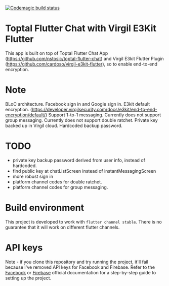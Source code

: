 [![Codemagic build status](https://api.codemagic.io/apps/5c9fc907581a2d000dec7fda/5c9fc907581a2d000dec7fd9/status_badge.svg)](https://codemagic.io/apps/5c9fc907581a2d000dec7fda/5c9fc907581a2d000dec7fd9/latest_build)

# Toptal Flutter Chat with Virgil E3Kit Flutter

This app is built on top of Toptal Flutter Chat App (https://github.com/nstosic/toptal-flutter-chat) and Virgil E3kit Flutter Plugin (https://github.com/cardoso/virgil-e3kit-flutter), so to enable end-to-end encryption. 

# Note

BLoC architecture. 
Facebook sign in and Google sign in. 
E3kit default encryption. (https://developer.virgilsecurity.com/docs/e3kit/end-to-end-encryption/default/)
Support 1-to-1 messaging. 
Currently does not support group messaging. 
Currently does not support double ratchet. 
Private key backed up in Virgil cloud. Hardcoded backup password.

# TODO

 - private key backup password derived from user info, instead of hardcoded. 
 - find public key at chatListScreen instead of instantMessagingScreen
 - more robust sign in
 - platform channel codes for double ratchet.  
 - platform channel codes for group messaging. 

# Build environment

This project is developed to work with `flutter channel stable`. There is no guarantee that it will work on different flutter channels.

# API keys

Note - if you clone this repository and try running the project, it'll fail because I've removed API keys for Facebook and Firebase. Refer to the [Facebook](https://developers.facebook.com/docs/facebook-login/) or [Firebase](https://firebase.google.com/docs/flutter/setup) official documentation for a step-by-step guide to setting up the project.
